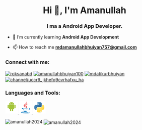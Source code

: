 <h1 align="center">Hi 👋, I'm Amanullah</h1>
<h3 align="center">I ma a Android App Developer.</h3>

- 🌱 I’m currently learning **Android App Development**

- 📫 How to reach me **mdamanullahbhuiyan757@gmail.com**

<h3 align="left">Connect with me:</h3>
<p align="left">
<a href="https://twitter.com/roksanabd" target="blank"><img align="center" src="https://raw.githubusercontent.com/rahuldkjain/github-profile-readme-generator/master/src/images/icons/Social/twitter.svg" alt="roksanabd" height="30" width="40" /></a>
<a href="https://fb.com/amanullahbhuiyan100" target="blank"><img align="center" src="https://raw.githubusercontent.com/rahuldkjain/github-profile-readme-generator/master/src/images/icons/Social/facebook.svg" alt="amanullahbhuiyan100" height="30" width="40" /></a>
<a href="https://instagram.com/mdatikurbhuiyan" target="blank"><img align="center" src="https://raw.githubusercontent.com/rahuldkjain/github-profile-readme-generator/master/src/images/icons/Social/instagram.svg" alt="mdatikurbhuiyan" height="30" width="40" /></a>
<a href="https://www.youtube.com/c/channel/uccr9_jkhefq9cvrhafxu_ha" target="blank"><img align="center" src="https://raw.githubusercontent.com/rahuldkjain/github-profile-readme-generator/master/src/images/icons/Social/youtube.svg" alt="channel/uccr9_jkhefq9cvrhafxu_ha" height="30" width="40" /></a>
</p>

<h3 align="left">Languages and Tools:</h3>
<p align="left"> <a href="https://developer.android.com" target="_blank" rel="noreferrer"> <img src="https://raw.githubusercontent.com/devicons/devicon/master/icons/android/android-original-wordmark.svg" alt="android" width="40" height="40"/> </a> <a href="https://www.java.com" target="_blank" rel="noreferrer"> <img src="https://raw.githubusercontent.com/devicons/devicon/master/icons/java/java-original.svg" alt="java" width="40" height="40"/> </a> <a href="https://www.python.org" target="_blank" rel="noreferrer"> <img src="https://raw.githubusercontent.com/devicons/devicon/master/icons/python/python-original.svg" alt="python" width="40" height="40"/> </a> </p>

<p><img align="left" src="https://github-readme-stats.vercel.app/api/top-langs?username=amanullah2024&show_icons=true&locale=en&layout=compact" alt="amanullah2024" /></p>

<p>&nbsp;<img align="center" src="https://github-readme-stats.vercel.app/api?username=amanullah2024&show_icons=true&locale=en" alt="amanullah2024" /></p>

